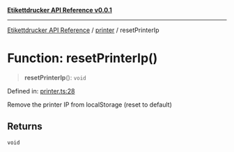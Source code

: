 [**Etikettdrucker API Reference v0.0.1**](../../README.md)

***

[Etikettdrucker API Reference](../../modules.md) / [printer](../README.md) / resetPrinterIp

# Function: resetPrinterIp()

> **resetPrinterIp**(): `void`

Defined in: [printer.ts:28](https://github.com/JayeshKakkad-Rotoclear/Etikettdruck/blob/main/src/lib/printer.ts#L28)

Remove the printer IP from localStorage (reset to default)

## Returns

`void`
